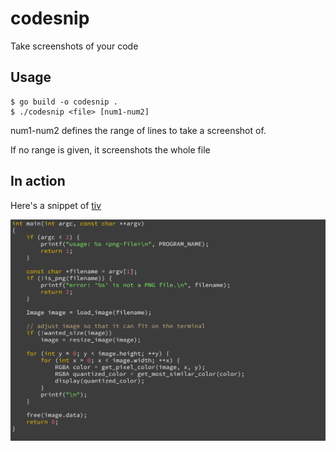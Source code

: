 # codesnip
Take screenshots of your code

## Usage
```
$ go build -o codesnip .
$ ./codesnip <file> [num1-num2]
```
num1-num2 defines the range of lines to take a screenshot of.

If no range is given, it screenshots the whole file

## In action
Here's a snippet of [tiv](https://github.com/lauchimoon/tiv)

![](https://github.com/lauchimoon/codesnip/blob/main/assets/ss.png?raw=True)
